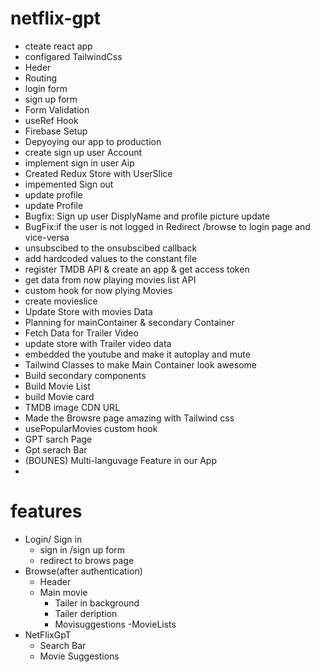 # netflix-gpt
- cteate react app
- configared TailwindCss
- Heder 
- Routing
- login form
- sign up form
- Form Validation
- useRef Hook
 - Firebase Setup
 - Depyoying our app to production 
 - create sign up user Account
 - implement sign in user Aip
 - Created Redux Store with UserSlice
 - impemented Sign out
 - update profile
 - update Profile
 - Bugfix: Sign up user DisplyName and profile picture update
 - BugFix:if the user is not logged in Redirect  /browse to login page and vice-versa
 - unsubscibed to the onsubscibed callback
 - add hardcoded values to the constant file
 - register TMDB API & create an app & get access token
 - get data from now playing movies list API
 - custom hook for now plying Movies
 - create movieslice
 - Update Store with movies Data
 - Planning for mainContainer & secondary Container
 - Fetch  Data for Trailer Video 
 - update store with Trailer video data
 - embedded the youtube and make it autoplay and mute
 - Tailwind Classes to make Main Container look awesome
 - Build secondary components
 - Build  Movie List
 - build Movie card
 - TMDB image CDN URL
 - Made the Browsre page amazing with Tailwind css
 - usePopularMovies custom hook
 - GPT sarch Page
 - Gpt serach Bar
 - (BOUNES) Multi-languvage Feature in our App
 - 



# features

- Login/ Sign in
   - sign in /sign up form
   - redirect to brows page
- Browse(after authentication)
  - Header
  - Main movie
      - Tailer in background
      - Tailer deription
      - Movisuggestions
         -MovieLists
- NetFlixGpT
     - Search Bar
     - Movie Suggestions
     
     

